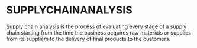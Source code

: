# SUPPLYCHAINANALYSIS
Supply chain analysis is the process of evaluating every stage of a supply chain starting from the time the business acquires raw materials or supplies from its suppliers to the delivery of final products to the customers.
